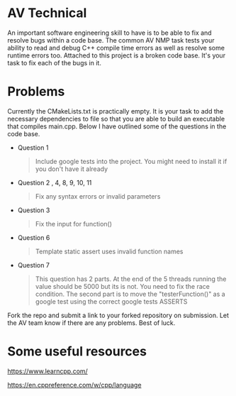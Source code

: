 # AV Technical

An important software engineering skill to have is to be able to fix and resolve bugs within a code base. The common AV NMP task tests your ability to read and debug C++ compile time errors as well as resolve some runtime errors too. Attached to this project is a broken code base. It's your task to fix each of the bugs in it.

# Problems

Currently the CMakeLists.txt is practically empty. It is your task to add the necessary dependencies to file so that you are able to build an executable that compiles main.cpp. Below I have outlined some of the questions in the code base.

- Question 1
	> Include google tests into the project. You might need to install it if you don't have it already
- Question 2 , 4, 8, 9, 10, 11
	> Fix any syntax errors or invalid parameters
- Question 3
	> Fix the input for function()
- Question 6
	>  Template static assert uses invalid function names
- Question 7
	> This question has 2 parts. At the end of the 5 threads running the value should be 5000 but its is not. You need to fix the race condition. The second part is to move the "testerFunction()" as a google test using the correct google tests ASSERTS

Fork the repo and submit a link to your forked repository on submission. Let the AV team know if there are any problems. Best of luck.

# Some useful resources

https://www.learncpp.com/

https://en.cppreference.com/w/cpp/language
